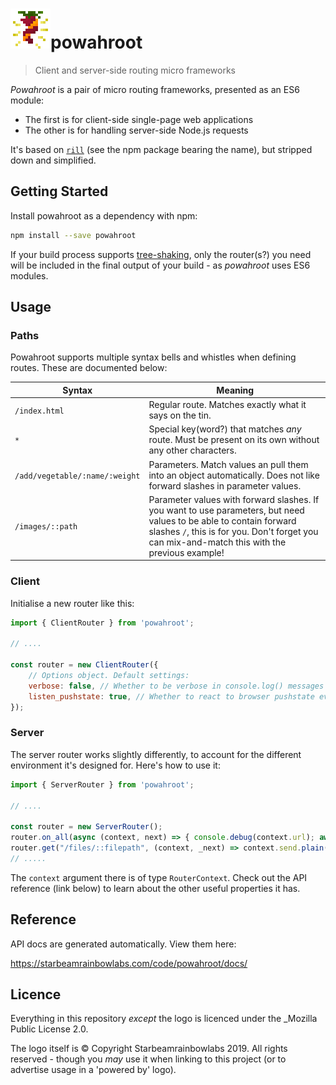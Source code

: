 # ![](https://raw.githubusercontent.com/sbrl/powahroot/master/logo-large.png)powahroot

> Client and server-side routing micro frameworks

_Powahroot_ is a pair of micro routing frameworks, presented as an ES6 module:

 - The first is for client-side single-page web applications
 - The other is for handling server-side Node.js requests

It's based on [`rill`](https://www.npmjs.com/package/rill) (see the npm package bearing the name), but stripped down and simplified.


## Getting Started
Install powahroot as a dependency with npm:

```bash
npm install --save powahroot
```

If your build process supports [tree-shaking](https://webpack.js.org/guides/tree-shaking/), only the router(s?) you need will be included in the final output of your build - as _powahroot_ uses ES6 modules.


## Usage

### Paths
Powahroot supports multiple syntax bells and whistles when defining routes. These are documented below:

Syntax							| Meaning
--------------------------------|----------------------------------------
`/index.html`					| Regular route. Matches exactly what it says on the tin.
`*`								| Special key(word?) that matches _any_ route. Must be present on its own without any other characters.
`/add/vegetable/:name/:weight`	| Parameters. Match values an pull them into an object automatically. Does not like forward slashes in parameter values.
`/images/::path`				| Parameter values with forward slashes. If you want to use parameters, but need values to be able to contain forward slashes `/`, this is for you. Don't forget you can mix-and-match this with the previous example!

### Client
Initialise a new router like this:

```js
import { ClientRouter } from 'powahroot';

// ....

const router = new ClientRouter({
	// Options object. Default settings:
	verbose: false, // Whether to be verbose in console.log() messages
	listen_pushstate: true, // Whether to react to browser pushstate events (excluding those generated by powahroot itself, because that would cause an infinite loop :P)
});
```

### Server
The server router works slightly differently, to account for the different environment it's designed for. Here's how to use it:

```js
import { ServerRouter } from 'powahroot';

// ....

const router = new ServerRouter();
router.on_all(async (context, next) => { console.debug(context.url); await next()})
router.get("/files/::filepath", (context, _next) => context.send.plain(200, `You requested ${context.params.filepath}`));
// .....
```

The `context` argument there is of type `RouterContext`. Check out the API reference (link below) to learn about the other useful properties it has.

## Reference
API docs are generated automatically. View them here:

<https://starbeamrainbowlabs.com/code/powahroot/docs/>


## Licence
Everything in this repository _except_ the logo is licenced under the _Mozilla Public License 2.0.

The logo itself is © Copyright Starbeamrainbowlabs 2019. All rights reserved - though you _may_ use it when linking to this project (or to advertise usage in a 'powered by' logo).
